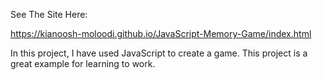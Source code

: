 See The Site Here:

https://kianoosh-moloodi.github.io/JavaScript-Memory-Game/index.html

In this project, I have used JavaScript to create a game. This project is a great example for learning to work.
